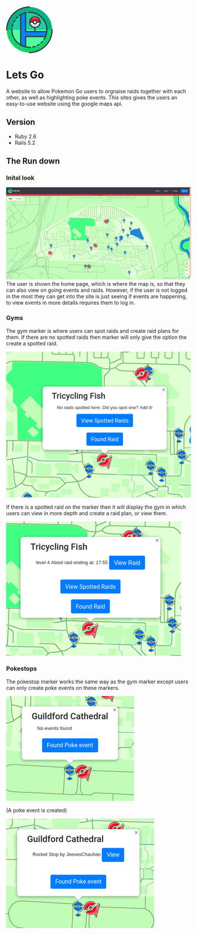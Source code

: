 ![Logo](https://github.com/JeevesChauhan/lets_go/blob/master/app/assets/images/icon_logo.png)
# Lets Go

A website to allow Pokemon Go users to orgnaise raids together with each other, as well as highlighting poke events. This sites gives the users an easy-to-use website using the google maps api. 

## Version
- Ruby 2.6
- Rails 5.2

## The Run down
### Inital look
![inital view](https://github.com/JeevesChauhan/lets_go/blob/master/screenshots/ss_lets_go_inital_view.png)
The user is shown the home page, which is where the map is, so that they can also view on going events and raids. However, if the user is not logged in the most they can get into the site is just seeing if events are happening, to view events in more details requires them to log in.

### Gyms
The gym marker is where users can spot raids and create raid plans for them. If there are no spotted raids then marker will only give the option the create a spotted raid.

![Gym no raids](https://github.com/JeevesChauhan/lets_go/blob/master/screenshots/ss_gym_empty.png)

If there is a spotted raid on the marker then it will display the gym in which users can view in more depth and create a raid plan, or view them.

![Gym found raids](https://github.com/JeevesChauhan/lets_go/blob/master/screenshots/ss_gym_spotted.png)

### Pokestops
The pokestop marker works the same way as the gym marker except users can only create poke events on these markers. 

![Pokesotp no events](https://github.com/JeevesChauhan/lets_go/blob/master/screenshots/ss_pokestop_empty.png)

(A poke event is created)

![Pokestop found events](https://github.com/JeevesChauhan/lets_go/blob/master/screenshots/ss_pokestop_event.png)
